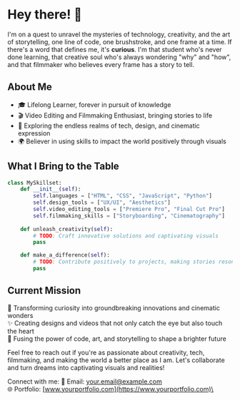 # Hey there! 👋

I'm on a quest to unravel the mysteries of technology, creativity, and the art of storytelling, one line of code, one brushstroke, and one frame at a time. If there's a word that defines me, it's **curious**. I'm that student who's never done learning, that creative soul who's always wondering "why" and "how", and that filmmaker who believes every frame has a story to tell.

## About Me

- 🎓 Lifelong Learner, forever in pursuit of knowledge
- 🎬 Video Editing and Filmmaking Enthusiast, bringing stories to life
- 🌌 Exploring the endless realms of tech, design, and cinematic expression
- 🌍 Believer in using skills to impact the world positively through visuals

## What I Bring to the Table

```python
class MySkillset:
    def __init__(self):
        self.languages = ["HTML", "CSS", "JavaScript", "Python"]
        self.design_tools = ["UX/UI", "Aesthetics"]
        self.video_editing_tools = ["Premiere Pro", "Final Cut Pro"]
        self.filmmaking_skills = ["Storyboarding", "Cinematography"]
    
    def unleash_creativity(self):
        # TODO: Craft innovative solutions and captivating visuals
        pass

    def make_a_difference(self):
        # TODO: Contribute positively to projects, making stories resonate
        pass
```

## Current Mission

🚀 Transforming curiosity into groundbreaking innovations and cinematic wonders\
✨ Creating designs and videos that not only catch the eye but also touch the heart\
🎨 Fusing the power of code, art, and storytelling to shape a brighter future

Feel free to reach out if you're as passionate about creativity, tech, filmmaking, and making the world a better place as I am. Let's collaborate and turn dreams into captivating visuals and realities!

Connect with me:
📩 Email: [your.email@example.com](mailto:your.email@example.com)\
🌐 Portfolio: [www.yourportfolio.com](https://www.yourportfolio.com)\
